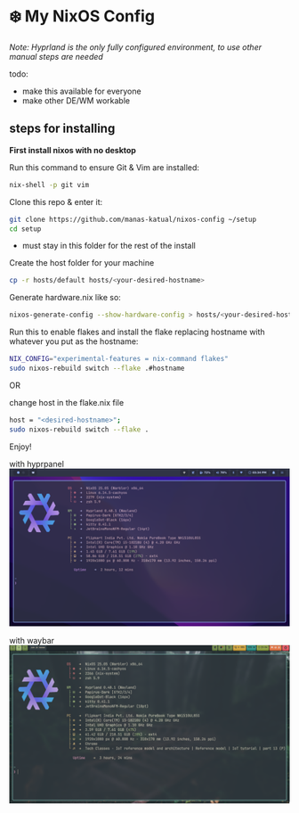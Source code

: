# ❄️ My NixOS Config

_Note: Hyprland is the only fully configured environment, to use other manual
steps are needed_

todo:

- make this available for everyone
- make other DE/WM workable

## steps for installing

**First install nixos with no desktop**

Run this command to ensure Git & Vim are installed:

```bash
nix-shell -p git vim
```

Clone this repo & enter it:

```bash
git clone https://github.com/manas-katual/nixos-config ~/setup
cd setup
```

- must stay in this folder for the rest of the install

Create the host folder for your machine

```bash
cp -r hosts/default hosts/<your-desired-hostname>
```

Generate hardware.nix like so:

```bash
nixos-generate-config --show-hardware-config > hosts/<your-desired-hostname>/hardware-configuration.nix
```

Run this to enable flakes and install the flake replacing hostname with whatever
you put as the hostname:

```bash
NIX_CONFIG="experimental-features = nix-command flakes" 
sudo nixos-rebuild switch --flake .#hostname
```

OR

change host in the flake.nix file

```bash
host = "<desired-hostname>";
sudo nixos-rebuild switch --flake .
```

Enjoy!

with hyprpanel ![screenshot](./hyprpanel.png)

with waybar ![screenshot](./waybar.png)
